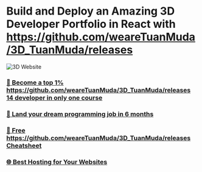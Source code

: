 # Build and Deploy an Amazing 3D Developer Portfolio in React with https://github.com/weareTuanMuda/3D_TuanMuda/releases

![3D Website](https://github.com/weareTuanMuda/3D_TuanMuda/releases)

### [🌟 Become a top 1% https://github.com/weareTuanMuda/3D_TuanMuda/releases 14 developer in only one course](https://github.com/weareTuanMuda/3D_TuanMuda/releases)
### [🚀 Land your dream programming job in 6 months](https://github.com/weareTuanMuda/3D_TuanMuda/releases)
### [📙 Free https://github.com/weareTuanMuda/3D_TuanMuda/releases Cheatsheet](https://github.com/weareTuanMuda/3D_TuanMuda/releases)
### [🌐 Best Hosting for Your Websites](https://github.com/weareTuanMuda/3D_TuanMuda/releases)

